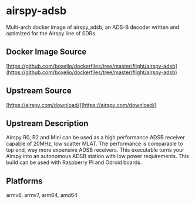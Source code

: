 # airspy-adsb

Multi-arch docker image of airspy_adsb, an ADS-B decoder written and optimized for the Airspy line of SDRs.

## Docker Image Source

[https://github.com/boxelio/dockerfiles/tree/master/flight/airspy-adsb](https://github.com/boxelio/dockerfiles/tree/master/flight/airspy-adsb)

## Upstream Source

[https://airspy.com/download/](https://airspy.com/download/)

## Upstream Description

Airspy R0, R2 and Mini can be used as a high performance ADSB receiver capable of 20MHz, low scatter MLAT. The performance is comparable to top end, way more expensive ADSB receivers. This executable turns your Airspy into an autonomous ADSB station with low power requirements.
This build can be used with Raspberry PI and Odroid boards.

## Platforms

armv6, armv7, arm64, amd64
